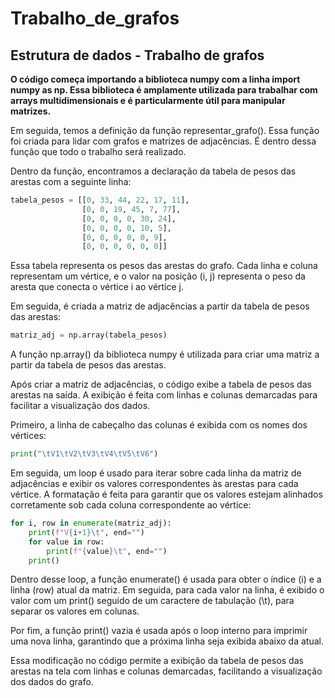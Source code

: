 # Trabalho_de_grafos
## Estrutura de dados - Trabalho de grafos

**O código começa importando a biblioteca numpy com a linha import numpy as np. Essa biblioteca é amplamente utilizada para trabalhar com arrays multidimensionais e é particularmente útil para manipular matrizes.**

Em seguida, temos a definição da função representar_grafo(). Essa função foi criada para lidar com grafos e matrizes de adjacências. É dentro dessa função que todo o trabalho será realizado.

Dentro da função, encontramos a declaração da tabela de pesos das arestas com a seguinte linha:

``` python
tabela_pesos = [[0, 33, 44, 22, 17, 11],
                [0, 0, 19, 45, 7, 77],
                [0, 0, 0, 0, 30, 24],
                [0, 0, 0, 0, 10, 5],
                [0, 0, 0, 0, 0, 9],
                [0, 0, 0, 0, 0, 0]]
``` 
Essa tabela representa os pesos das arestas do grafo. Cada linha e coluna representam um vértice, e o valor na posição (i, j) representa o peso da aresta que conecta o vértice i ao vértice j.

Em seguida, é criada a matriz de adjacências a partir da tabela de pesos das arestas:

```python
matriz_adj = np.array(tabela_pesos)
```
A função np.array() da biblioteca numpy é utilizada para criar uma matriz a partir da tabela de pesos das arestas.

Após criar a matriz de adjacências, o código exibe a tabela de pesos das arestas na saída. A exibição é feita com linhas e colunas demarcadas para facilitar a visualização dos dados.

Primeiro, a linha de cabeçalho das colunas é exibida com os nomes dos vértices:

```python
print("\tV1\tV2\tV3\tV4\tV5\tV6")
```
Em seguida, um loop é usado para iterar sobre cada linha da matriz de adjacências e exibir os valores correspondentes às arestas para cada vértice. A formatação é feita para garantir que os valores estejam alinhados corretamente sob cada coluna correspondente ao vértice:

```python
for i, row in enumerate(matriz_adj):
    print(f"V{i+1}\t", end="")
    for value in row:
        print(f"{value}\t", end="")
    print()
```
Dentro desse loop, a função enumerate() é usada para obter o índice (i) e a linha (row) atual da matriz. Em seguida, para cada valor na linha, é exibido o valor com um print() seguido de um caractere de tabulação (\t), para separar os valores em colunas.

Por fim, a função print() vazia é usada após o loop interno para imprimir uma nova linha, garantindo que a próxima linha seja exibida abaixo da atual.

Essa modificação no código permite a exibição da tabela de pesos das arestas na tela com linhas e colunas demarcadas, facilitando a visualização dos dados do grafo.

